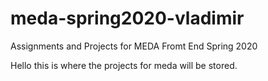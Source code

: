 # meda-spring2020-vladimir

Assignments and Projects for MEDA Fromt End Spring 2020

Hello this is where the projects for meda will be stored.
